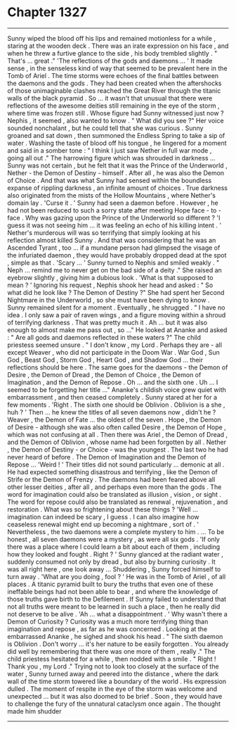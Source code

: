 
# Chapter 1327


---

Sunny wiped the blood off his lips and remained motionless for a while , staring at the wooden deck . There was an irate expression on his face , and when he threw a furtive glance to the side , his body trembled slightly .
" That's ... great ."
'The reflections of the gods and daemons ... '
It made sense , in the senseless kind of way that seemed to be prevalent here in the Tomb of Ariel . The time storms were echoes of the final battles between the daemons and the gods . They had been created when the aftershocks of those unimaginable clashes reached the Great River through the titanic walls of the black pyramid .
So ... it wasn't that unusual that there were reflections of the awesome deities still remaining in the eye of the storm , where time was frozen still .
Whose figure had Sunny witnessed just now ?
Nephis , it seemed , also wanted to know .
" What did you see ?"
Her voice sounded nonchalant , but he could tell that she was curious .
Sunny groaned and sat down , then summoned the Endless Spring to take a sip of water . Washing the taste of blood off his tongue , he lingered for a moment and said in a somber tone :
" I think I just saw Nether in full war mode , going all out ."
The harrowing figure which was shrouded in darkness ... Sunny was not certain , but he felt that it was the Prince of the Underworld , Nether - the Demon of Destiny - himself .
After all , he was also the Demon of Choice . And that was what Sunny had sensed within the boundless expanse of rippling darkness , an infinite amount of choices . True darkness also originated from the mists of the Hollow Mountains , where Nether's domain lay .
'Curse it . '
Sunny had seen a daemon before . However , he had not been reduced to such a sorry state after meeting Hope face - to - face . Why was gazing upon the Prince of the Underworld so different ?
'I guess it was not seeing him ... it was feeling an echo of his killing intent . '
Nether's murderous will was so terrifying that simply looking at his reflection almost killed Sunny . And that was considering that he was an Ascended Tyrant , too ... if a mundane person had glimpsed the visage of the infuriated daemon , they would have probably dropped dead at the spot , simple as that .
'Scary ... '
Sunny turned to Nephis and smiled weakly .
" Neph ... remind me to never get on the bad side of a deity ."
She raised an eyebrow slightly , giving him a dubious look .
'What is that supposed to mean ? '
Ignoring his request , Nephis shook her head and asked :
" So what did he look like ? The Demon of Destiny ?"
She had spent her Second Nightmare in the Underworld , so she must have been dying to know .
Sunny remained silent for a moment . Eventually , he shrugged .
" I have no idea . I only saw a pair of raven wings , and a figure moving within a shroud of terrifying darkness . That was pretty much it . Ah ... but it was also enough to almost make me pass out , so ..."
He looked at Ananke and asked :
" Are all gods and daemons reflected in these waters ?"
The child priestess seemed unsure .
" I don't know , my Lord . Perhaps they are - all except Weaver , who did not participate in the Doom War . War God , Sun God , Beast God , Storm God , Heart God , and Shadow God ... their reflections should be here . The same goes for the daemons - the Demon of Desire , the Demon of Dread , the Demon of Choice , the Demon of Imagination , and the Demon of Repose . Oh ... and the sixth one . Uh ... I seemed to be forgetting her title ..."
Ananke's childish voice grew quiet with embarrassment , and then ceased completely .
Sunny stared at her for a few moments .
'Right . The sixth one should be Oblivion . Oblivion is a she , huh ? '
Then ... he knew the titles of all seven daemons now , didn't he ?
Weaver , the Demon of Fate ... the oldest of the seven . Hope , the Demon of Desire - although she was also often called Desire , the Demon of Hope , which was not confusing at all . Then there was Ariel , the Demon of Dread , and the Demon of Oblivion , whose name had been forgotten by all . Nether , the Demon of Destiny - or Choice - was the youngest .
The last two he had never heard of before . The Demon of Imagination and the Demon of Repose ...
'Weird ! '
Their titles did not sound particularly ... demonic at all . He had expected something disastrous and terrifying , like the Demon of Strife or the Demon of Frenzy . The daemons had been feared above all other lesser deities , after all , and perhaps even more than the gods .
The word for imagination could also be translated as illusion , vision , or sight . The word for repose could also be translated as renewal , rejuvenation , and restoration .
What was so frightening about these things ?
'Well ... imagination can indeed be scary , I guess . I can also imagine how ceaseless renewal might end up becoming a nightmare , sort of . '
Nevertheless , the two daemons were a complete mystery to him .
... To be honest , all seven daemons were a mystery , as were all six gods .
'If only there was a place where I could learn a bit about each of them , including how they looked and fought . Right ? '
Sunny glanced at the radiant water , suddenly consumed not only by dread , but also by burning curiosity .
It was all right here , one look away ...
Shuddering , Sunny forced himself to turn away .
'What are you doing , fool ? '
He was in the Tomb of Ariel , of all places . A titanic pyramid built to bury the truths that even one of these ineffable beings had not been able to bear , and where the knowledge of those truths gave birth to the Defilement .
If Sunny failed to understand that not all truths were meant to be learned in such a place , then he really did not deserve to be alive .
'Ah ... what a disappointment . '
Why wasn't there a Demon of Curiosity ? Curiosity was a much more terrifying thing than imagination and repose , as far as he was concerned .
Looking at the embarrassed Ananke , he sighed and shook his head .
" The sixth daemon is Oblivion . Don't worry ... it's her nature to be easily forgotten . You already did well by remembering that there was one more of them , really ."
The child priestess hesitated for a while , then nodded with a smile .
" Right ! Thank you , my Lord ."
Trying not to look too closely at the surface of the water , Sunny turned away and peered into the distance , where the dark wall of the time storm towered like a boundary of the world .
His expression dulled .
The moment of respite in the eye of the storm was welcome and unexpected ... but it was also doomed to be brief .
Soon , they would have to challenge the fury of the unnatural cataclysm once again .
The thought made him shudder

---

